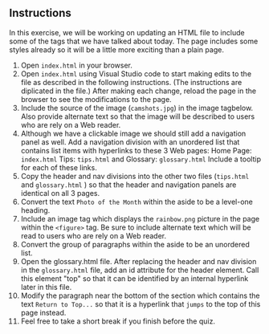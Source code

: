 ## Instructions
In this exercise, we will be working on updating an HTML file to include some of the tags that we have talked about today. The page includes some styles already so it will be a little more exciting than a plain page.

1. Open ```index.html``` in your browser.
2. Open ```index.html``` using Visual Studio code to start making edits to the file as described in the following instructions. (The instructions are diplicated in the file.) After making each change, reload the page in the browser to see the modifications to the page.
3. Include the source of the image (```camshots.jpg```) in the image tagbelow. Also provide alternate text so that the image will be described to users who are rely on a Web reader.
4. Although we have a clickable image we should still add a navigation panel as well. Add a navigation division with an unordered list that contains list items with hyperlinks to these 3 Web pages:
					Home Page: ```index.html``` 
					Tips: ```tips.html``` and
					Glossary: ```glossary.html```
Include a tooltip for each of these links.
5. Copy the header and nav divisions into the other two files (```tips.html``` and ```glossary.html``` ) so that the header and navigation panels are identical on all 3 pages.
6. Convert the text ```Photo of the Month``` within the aside to be a level-one heading.
7. Include an image tag which displays the ```rainbow.png``` picture in the page within the ```<figure>``` tag. Be sure to include alternate text which will be read to users who are rely on a Web reader.
8. Convert the group of paragraphs within the aside to be an unordered list.
9. Open the glossary.html file. After replacing the header and nav division in the ```glossary.html``` file, add an id attribute for the header element. Call this element "top" so that it can be identified by an internal hyperlink later in this file.
10. Modify the paragraph near the bottom of the section which contains the text ```Return to Top...``` so that it is a hyperlink that ```jumps``` to the top of this page instead.
11. Feel free to take a short break if you finish before the quiz.